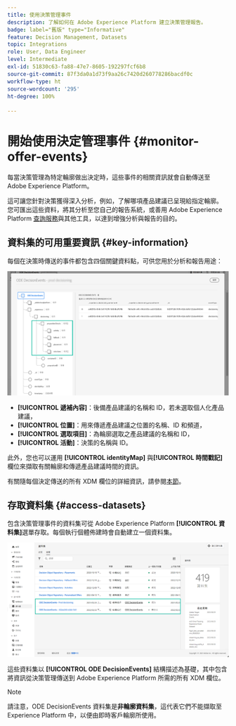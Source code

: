 ```yaml
---
title: 使用決策管理事件
description: 了解如何在 Adobe Experience Platform 建立決策管理報吿。
badge: label="舊版" type="Informative"
feature: Decision Management, Datasets
topic: Integrations
role: User, Data Engineer
level: Intermediate
exl-id: 51830c63-fa88-47e7-8605-192297fcf6b8
source-git-commit: 87f3da0a1d73f9aa26c7420d260778286bacdf0c
workflow-type: ht
source-wordcount: '295'
ht-degree: 100%

---
```


# 開始使用決定管理事件 {#monitor-offer-events}

每當決策管理為特定輪廓做出決定時，這些事件的相關資訊就會自動傳送至 Adobe Experience Platform。

這可讓您針對決策獲得深入分析，例如，了解哪項產品建議已呈現給指定輪廓。 您可匯出這些資料，將其分析至您自己的報告系統，或善用 Adobe Experience Platform [查詢服務](https://experienceleague.adobe.com/docs/experience-platform/query/home.html?lang=zh-Hant)與其他工具，以達到增強分析與報告的目的。

## 資料集的可用重要資訊 {#key-information}

每個在決策時傳送的事件都包含四個關鍵資料點，可供您用於分析和報告用途：

![](../assets/events-dataset-preview.png)

* **[!UICONTROL 遞補內容]**：後備產品建議的名稱和 ID，若未選取個人化產品建議，
* **[!UICONTROL 位置]**：用來傳遞產品建議之位置的名稱、ID 和頻道，
* **[!UICONTROL 選取項目]**：為輪廓選取之產品建議的名稱和 ID，
* **[!UICONTROL 活動]**：決策的名稱與 ID。

此外，您也可以運用 **[!UICONTROL identityMap]** 與&#x200B;**[!UICONTROL 時間戳記]**&#x200B;欄位來擷取有關輪廓和傳遞產品建議時間的資訊。

有關隨每個決定傳送的所有 XDM 欄位的詳細資訊，請參閱[本節](xdm-fields.md)。

## 存取資料集 {#access-datasets}

包含決策管理事件的資料集可從 Adobe Experience Platform **[!UICONTROL 資料集]**&#x200B;選單存取。每個執行個體佈建時會自動建立一個資料集。

![](../assets/events-datasets-list.png)

這些資料集以 **[!UICONTROL ODE DecisionEvents]** 結構描述為基礎，其中包含將資訊從決策管理傳送到 Adobe Experience Platform 所需的所有 XDM 欄位。

>[!NOTE]
>
>請注意，ODE DecisionEvents 資料集是&#x200B;**非輪廓資料集**，這代表它們不能擷取至 Experience Platform 中，以便由即時客戶輪廓所使用。
